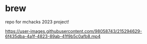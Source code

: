 # brew
repo for mchacks 2023 project!



https://user-images.githubusercontent.com/98058743/215294629-6f435dba-4a1f-4823-89ab-41f9b5c0afb8.mp4

